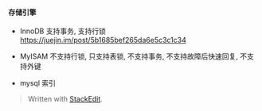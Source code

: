 ####  存储引擎
* InnoDB 
支持事务, 支持行锁
https://juejin.im/post/5b1685bef265da6e5c3c1c34

* MyISAM
不支持行锁, 只支持表锁, 不支持事务, 不支持故障后快速回复, 不支持外键


* mysql 索引

> Written with [StackEdit](https://stackedit.io/).
<!--stackedit_data:
eyJoaXN0b3J5IjpbMTQ4NTExNDE5Nyw3MzA5OTgxMTZdfQ==
-->